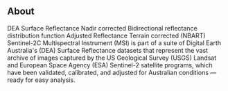## About

DEA Surface Reflectance Nadir corrected Bidirectional reflectance distribution function Adjusted Reflectance Terrain corrected (NBART) Sentinel-2C Multispectral Instrument (MSI) is part of a suite of Digital Earth Australia's (DEA) Surface Reflectance datasets that represent the vast archive of images captured by the US Geological Survey (USGS) Landsat and European Space Agency (ESA) Sentinel-2 satellite programs, which have been validated, calibrated, and adjusted for Australian conditions — ready for easy analysis.

